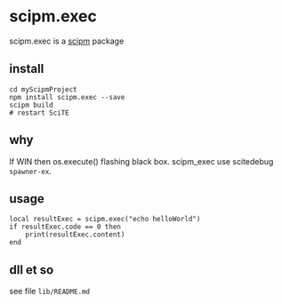 # scipm.exec

scipm.exec is a [scipm](https://github.com/aminassian/scipm) package

## install

```
cd myScipmProject
npm install scipm.exec --save
scipm build
# restart SciTE
```

## why

If WIN then os.execute() flashing black box.
scipm_exec use scitedebug ``spawner-ex``.

## usage

```
local resultExec = scipm.exec("echo helloWorld")
if resultExec.code == 0 then
    print(resultExec.content)
end
```

## dll et so

see file ``lib/README.md``

